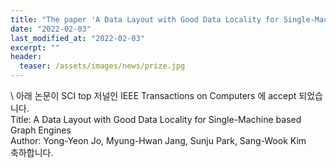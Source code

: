 ```yaml
---
title: "The paper 'A Data Layout with Good Data Locality for Single-Machine based Graph Engines' has been accepted in IEEE Transactions on Computers"
date: "2022-02-03"
last_modified_at: "2022-02-03"
excerpt: ""
header:
  teaser: /assets/images/news/prize.jpg
---
```

\\
아래 논문이 SCI top 저널인 IEEE Transactions on Computers 에 accept 되었습니다.<br>Title: A Data Layout with Good Data Locality for Single-Machine based Graph Engines<br>Author: Yong-Yeon Jo, Myung-Hwan Jang, Sunju Park, Sang-Wook Kim<br>축하합니다.